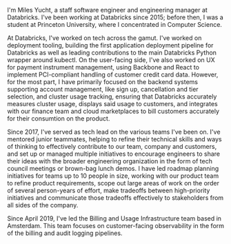 I'm Miles Yucht, a staff software engineer and engineering manager at Databricks. I've been working at Databricks since 2015; before then, I was a student at Princeton University, where I concentrated in Computer Science.

At Databricks, I've worked on tech across the gamut. I've worked on deployment tooling, building the first application deployment pipeline for Databricks as well as leading contributions to the main Databricks Python wrapper around kubectl. On the user-facing side, I've also worked on UX for payment instrument management, using Backbone and React to implement PCI-compliant handling of customer credit card data. However, for the most part, I have primarily focused on the backend systems supporting account management, like sign up, cancellation and tier selection, and cluster usage tracking, ensuring that Databricks accurately measures cluster usage, displays said usage to customers, and integrates with our finance team and cloud marketplaces to bill customers accurately for their consumtion on the product.

Since 2017, I've served as tech lead on the various teams I've been on. I've mentored junior teammates, helping to refine their technical skills and ways of thinking to effectively contribute to our team, company and customers, and set up or managed multiple initiatives to encourage engineers to share their ideas with the broader engineering organization in the form of tech council meetings or brown-bag lunch demos. I have led roadmap planning initiatives for teams up to 10 people in size, working with our product team to refine product requirements, scope out large areas of work on the order of several person-years of effort, make tradeoffs between high-priority initiatives and communicate those tradeoffs effectively to stakeholders from all sides of the company.

Since April 2019, I've led the Billing and Usage Infrastructure team based in Amsterdam. This team focuses on customer-facing observability in the form of the billing and audit logging pipelines.
